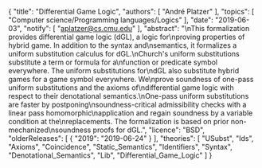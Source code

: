 {
    "title": "Differential Game Logic",
    "authors": [
        "André Platzer"
    ],
    "topics": [
        "Computer science/Programming languages/Logics"
    ],
    "date": "2019-06-03",
    "notify": [
        "aplatzer@cs.cmu.edu"
    ],
    "abstract": "\nThis formalization provides differential game logic (dGL), a logic for\nproving properties of hybrid game. In addition to the syntax and\nsemantics, it formalizes a uniform substitution calculus for dGL.\nChurch's uniform substitutions substitute a term or formula for a\nfunction or predicate symbol everywhere. The uniform substitutions for\ndGL also substitute hybrid games for a game symbol everywhere. We\nprove soundness of one-pass uniform substitutions and the axioms of\ndifferential game logic with respect to their denotational semantics.\nOne-pass uniform substitutions are faster by postponing\nsoundness-critical admissibility checks with a linear pass homomorphic\napplication and regain soundness by a variable condition at the\nreplacements.  The formalization is based on prior non-mechanized\nsoundness proofs for dGL.",
    "licence": "BSD",
    "olderReleases": [
        {
            "2019": "2019-06-24"
        }
    ],
    "theories": [
        "USubst",
        "Ids",
        "Axioms",
        "Coincidence",
        "Static_Semantics",
        "Identifiers",
        "Syntax",
        "Denotational_Semantics",
        "Lib",
        "Differential_Game_Logic"
    ]
}